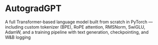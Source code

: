 # AutogradGPT
A full Transformer-based language model built from scratch in PyTorch — including custom tokenizer (BPE), RoPE attention, RMSNorm, SwiGLU, AdamW, and a training pipeline with text generation, checkpointing, and W&amp;B logging
